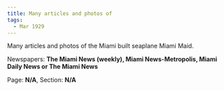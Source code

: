 ```yaml
---  
title: Many articles and photos of  
tags:  
  - Mar 1929  
---  
```

  
Many articles and photos of the Miami built seaplane Miami Maid.  
  
Newspapers: **The Miami News (weekly), Miami News-Metropolis, Miami Daily News or The Miami News**  
  
Page: **N/A**, Section: **N/A** 
